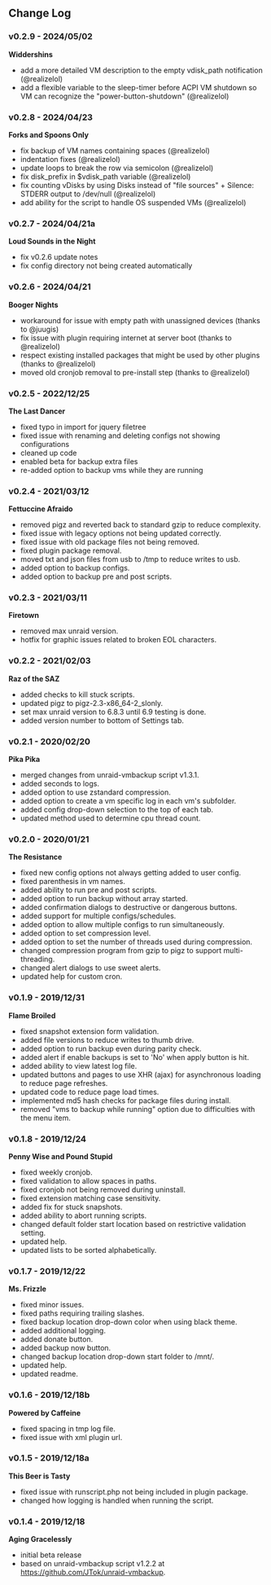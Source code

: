## Change Log

### v0.2.9 - 2024/05/02
**Widdershins**

- add a more detailed VM description to the empty vdisk_path notification (@realizelol)
- add a flexible variable to the sleep-timer before ACPI VM shutdown so VM can recognize the "power-button-shutdown" (@realizelol)

### v0.2.8 - 2024/04/23
**Forks and Spoons Only**

- fix backup of VM names containing spaces (@realizelol)
- indentation fixes (@realizelol)
- update loops to break the row via semicolon (@realizelol)
- fix disk_prefix in $vdisk_path variable (@realizelol)
- fix counting vDisks by using Disks instead of "file sources" + Silence: STDERR output to /dev/null (@realizelol)
- add ability for the script to handle OS suspended VMs (@realizelol)

### v0.2.7 - 2024/04/21a
**Loud Sounds in the Night**

- fix v0.2.6 update notes
- fix config directory not being created automatically

### v0.2.6 - 2024/04/21
**Booger Nights**

- workaround for issue with empty path with unassigned devices (thanks to @juugis)
- fix issue with plugin requiring internet at server boot (thanks to @realizelol)
- respect existing installed packages that might be used by other plugins (thanks to @realizelol)
- moved old cronjob removal to pre-install step (thanks to @realizelol)

### v0.2.5 - 2022/12/25
**The Last Dancer**

- fixed typo in import for jquery filetree
- fixed issue with renaming and deleting configs not showing configurations
- cleaned up code
- enabled beta for backup extra files
- re-added option to backup vms while they are running

### v0.2.4 - 2021/03/12
**Fettuccine Afraido**

- removed pigz and reverted back to standard gzip to reduce complexity.
- fixed issue with legacy options not being updated correctly.
- fixed issue with old package files not being removed.
- fixed plugin package removal.
- moved txt and json files from usb to /tmp to reduce writes to usb.
- added option to backup configs.
- added option to backup pre and post scripts.

### v0.2.3 - 2021/03/11
**Firetown**

- removed max unraid version.
- hotfix for graphic issues related to broken EOL characters.

### v0.2.2 - 2021/02/03
**Raz of the SAZ**

- added checks to kill stuck scripts.
- updated pigz to pigz-2.3-x86_64-2_slonly.
- set max unraid version to 6.8.3 until 6.9 testing is done.
- added version number to bottom of Settings tab.

### v0.2.1 - 2020/02/20
**Pika Pika**

- merged changes from unraid-vmbackup script v1.3.1.
- added seconds to logs.
- added option to use zstandard compression.
- added option to create a vm specific log in each vm's subfolder.
- added config drop-down selection to the top of each tab.
- updated method used to determine cpu thread count.

### v0.2.0 - 2020/01/21
**The Resistance**

- fixed new config options not always getting added to user config.
- fixed parenthesis in vm names.
- added ability to run pre and post scripts.
- added option to run backup without array started.
- added confirmation dialogs to destructive or dangerous buttons.
- added support for multiple configs/schedules.
- added option to allow multiple configs to run simultaneously.
- added option to set compression level.
- added option to set the number of threads used during compression.
- changed compression program from gzip to pigz to support multi-threading.
- changed alert dialogs to use sweet alerts.
- updated help for custom cron.

### v0.1.9 - 2019/12/31
**Flame Broiled**

- fixed snapshot extension form validation.
- added file versions to reduce writes to thumb drive.
- added option to run backup even during parity check.
- added alert if enable backups is set to 'No' when apply button is hit.
- added ability to view latest log file.
- updated buttons and pages to use XHR (ajax) for asynchronous loading to reduce page refreshes.
- updated code to reduce page load times.
- implemented md5 hash checks for package files during install.
- removed "vms to backup while running" option due to difficulties with the menu item.

### v0.1.8 - 2019/12/24
**Penny Wise and Pound Stupid**

- fixed weekly cronjob.
- fixed validation to allow spaces in paths.
- fixed cronjob not being removed during uninstall.
- fixed extension matching case sensitivity.
- added fix for stuck snapshots.
- added ability to abort running scripts.
- changed default folder start location based on restrictive validation setting.
- updated help.
- updated lists to be sorted alphabetically.

### v0.1.7 - 2019/12/22
**Ms. Frizzle**

- fixed minor issues.
- fixed paths requiring trailing slashes.
- fixed backup location drop-down color when using black theme.
- added additional logging.
- added donate button.
- added backup now button.
- changed backup location drop-down start folder to /mnt/.
- updated help.
- updated readme.

### v0.1.6 - 2019/12/18b
**Powered by Caffeine**

- fixed spacing in tmp log file.
- fixed issue with xml plugin url.

### v0.1.5 - 2019/12/18a
**This Beer is Tasty**

- fixed issue with runscript.php not being included in plugin package.
- changed how logging is handled when running the script.

### v0.1.4 - 2019/12/18
**Aging Gracelessly**

- initial beta release
- based on unraid-vmbackup script v1.2.2 at https://github.com/JTok/unraid-vmbackup.
